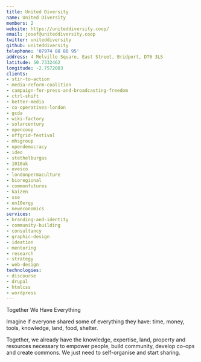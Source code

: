 ```yaml
---
title: United Diversity
name: United Diversity
members: 2
website: https://uniteddiversity.coop/
email: josef@uniteddiversity.coop
twitter: uniteddiversity
github: uniteddiversity
telephone: '07974 88 88 95'
address: 4 Melville Square, East Street, Bridport, DT6 3LS
latitude: 50.7332462
longitude: -2.7572083
clients: 
- stir-to-action
- media-reform-coalition
- campaign-for-press-and-broadcasting-freedom
- ctrl-shift
- better-media
- co-operatives-london
- gcda
- wiki-factory
- solarcentury
- opencoop
- offgrid-festival
- mhsgroup
- opendemocracy
- ideo
- stethelburgas
- 1010uk
- ovesco
- londonpermaculture
- bioregional
- commonfutures
- kaizen
- sse
- en10ergy
- neweconomics
services: 
- branding-and-identity
- community-building
- consultancy
- graphic-design
- ideation
- mentoring
- research
- strategy
- web-design
technologies: 
- discourse
- drupal
- htmlcss
- wordpress
---
```


Together We Have Everything

Imagine if everyone shared some of everything they have: time, money, tools, knowledge, land, food, shelter.

Together, we already have the knowledge, expertise, land, property and resources necessary to empower people, build community, develop co-ops and create commons. We just need to self-organise and start sharing.
